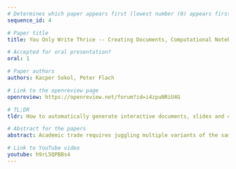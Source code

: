 ```yaml
---
# Determines which paper appears first (lowest number (0) appears first)
sequence_id: 4

# Paper title
title: You Only Write Thrice -- Creating Documents, Computational Notebooks and Presentations From a Single Source

# Accepted for oral presentation?
oral: 1

# Paper authors
authors: Kacper Sokol, Peter Flach

# Link to the openreview page
openreview: https://openreview.net/forum?id=i4zpuNRiU4G

# TL;DR
tldr: How to automatically generate interactive documents, slides and computational notebooks from a single markdown source.

# Abstract for the papers
abstract: Academic trade requires juggling multiple variants of the same content published in different formats -- manuscripts, presentations, posters and computational notebooks. The need to track versions to accommodate for the write--review--rebut--revise life-cycle adds another layer of complexity. We propose to significantly reduce this burden by maintaining a single source document in a version-controlled environment (such as git), adding functionality to generate a collection of output formats popular in academia. To this end, we utilise various open-source tools from the Jupyter scientific computing ecosystem and operationalise selected software engineering concepts. We offer a proof-of-concept workflow that composes Jupyter Book (an online document), Jupyter Notebook (a computational narrative) and reveal.js slides from a single markdown source file. Hosted on GitHub, our approach supports change tracking and versioning, as well as a transparent review process based on the underlying code issue management infrastructure.

# Link to YouTube video
youtube: h9rL5QPBBs4
---
```

